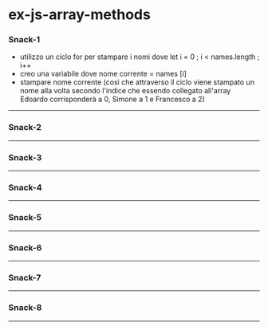 # ex-js-array-methods

### Snack-1
- utilizzo un ciclo for per stampare i nomi dove let i = 0 ; i < names.length ; i++
- creo una variabile dove nome corrente = names [i]
- stampare nome corrente
(così che attraverso il ciclo viene stampato un nome alla volta secondo l'indice che essendo collegato all'array Edoardo corrisponderà a 0, Simone a 1 e Francesco a 2)
---

### Snack-2

---

### Snack-3

---

### Snack-4

---

### Snack-5

---

### Snack-6

---

### Snack-7

---

### Snack-8

---